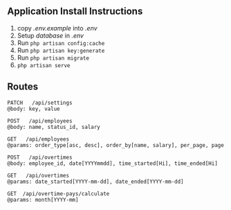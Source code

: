 ## Application Install Instructions

1. copy _.env.example_ into _.env_ 
2. Setup _database_ in _.env_ 
3. Run `php artisan config:cache`
4. Run `php artisan key:generate`
5. Run `php artisan migrate`
6. `php artisan serve`

## Routes

```
PATCH   /api/settings
@body: key, value

POST   /api/employees
@body: name, status_id, salary

GET   /api/employees
@params: order_type[asc, desc], order_by[name, salary], per_page, page

POST   /api/overtimes
@body: employee_id, date[YYYYmmdd], time_started[Hi], time_ended[Hi]

GET   /api/overtimes
@params: date_started[YYYY-mm-dd], date_ended[YYYY-mm-dd]

GET  /api/overtime-pays/calculate
@params: month[YYYY-mm]
```
